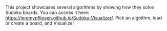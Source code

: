 This project showcases several algorithms by showing how they solve Sudoku boards. You can access it here: https://jeremypflipsen.github.io/Sudoku-Visualizer/. Pick an algoithm, load or create a board, and Visualize!

